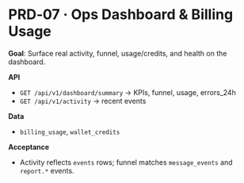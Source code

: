 # PRD‑07 · Ops Dashboard & Billing Usage

**Goal**: Surface real activity, funnel, usage/credits, and health on the dashboard.

**API**
- `GET /api/v1/dashboard/summary` → KPIs, funnel, usage, errors_24h
- `GET /api/v1/activity` → recent events

**Data**
- `billing_usage`, `wallet_credits`

**Acceptance**
- Activity reflects `events` rows; funnel matches `message_events` and `report.*` events.
